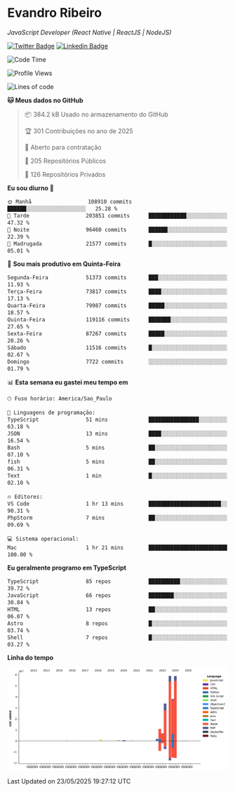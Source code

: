 # Evandro **Ribeiro**

*JavaScript Developer (React Native | ReactJS | NodeJS)*

[![Twitter Badge](https://img.shields.io/badge/-@ribeiroevandro-201B2D?style=flat-square&labelColor=201B2D&logo=twitter&logoColor=white&link=https://twitter.com/ribeiroevandro)](https://twitter.com/ribeiroevandro) 
[![Linkedin Badge](https://img.shields.io/badge/-Evandro%20Ribeiro-201B2D?style=flat-square&logo=Linkedin&logoColor=white&link=https://www.linkedin.com/in/ribeiroevandro)](https://www.linkedin.com/in/ribeiroevandro) 


<!--START_SECTION:waka-->
![Code Time](http://img.shields.io/badge/Code%20Time-4%2C452%20hrs%2014%20mins-blue)

![Profile Views](http://img.shields.io/badge/Visualizac%C3%B5es%20do%20perfil-0-blue)

![Lines of code](https://img.shields.io/badge/Desde%20o%20Hello%20World%20eu%20escrevi-211.9%20million%20linhas%20de%20c%C3%B3digo-blue)

**🐱 Meus dados no GitHub** 

> 📦 384.2 kB Usado no armazenamento do GitHub 
 > 
> 🏆 301 Contribuições no ano de 2025
 > 
> 💼 Aberto para contratação
 > 
> 📜 205 Repositórios Públicos 
 > 
> 🔑 126 Repositórios Privados 
 > 
**Eu sou diurno 🐤** 

```text
🌞 Manhã                  108910 commits      ██████░░░░░░░░░░░░░░░░░░░   25.28 % 
🌆 Tarde                  203851 commits      ████████████░░░░░░░░░░░░░   47.32 % 
🌃 Noite                  96460 commits       ██████░░░░░░░░░░░░░░░░░░░   22.39 % 
🌙 Madrugada              21577 commits       █░░░░░░░░░░░░░░░░░░░░░░░░   05.01 % 
```
📅 **Sou mais produtivo em Quinta-Feira** 

```text
Segunda-Feira            51373 commits       ███░░░░░░░░░░░░░░░░░░░░░░   11.93 % 
Terça-Feira              73817 commits       ████░░░░░░░░░░░░░░░░░░░░░   17.13 % 
Quarta-Feira             79987 commits       █████░░░░░░░░░░░░░░░░░░░░   18.57 % 
Quinta-Feira             119116 commits      ███████░░░░░░░░░░░░░░░░░░   27.65 % 
Sexta-Feira              87267 commits       █████░░░░░░░░░░░░░░░░░░░░   20.26 % 
Sábado                   11516 commits       █░░░░░░░░░░░░░░░░░░░░░░░░   02.67 % 
Domingo                  7722 commits        ░░░░░░░░░░░░░░░░░░░░░░░░░   01.79 % 
```


📊 **Esta semana eu gastei meu tempo em** 

```text
🕑︎ Fuso horário: America/Sao_Paulo

💬 Linguagens de programação: 
TypeScript               51 mins             ████████████████░░░░░░░░░   63.18 % 
JSON                     13 mins             ████░░░░░░░░░░░░░░░░░░░░░   16.54 % 
Bash                     5 mins              ██░░░░░░░░░░░░░░░░░░░░░░░   07.10 % 
fish                     5 mins              ██░░░░░░░░░░░░░░░░░░░░░░░   06.31 % 
Text                     1 min               █░░░░░░░░░░░░░░░░░░░░░░░░   02.10 % 

🔥 Editores: 
VS Code                  1 hr 13 mins        ███████████████████████░░   90.31 % 
PhpStorm                 7 mins              ██░░░░░░░░░░░░░░░░░░░░░░░   09.69 % 

💻 Sistema operacional: 
Mac                      1 hr 21 mins        █████████████████████████   100.00 % 
```

**Eu geralmente programo em TypeScript** 

```text
TypeScript               85 repos            ██████████░░░░░░░░░░░░░░░   39.72 % 
JavaScript               66 repos            ████████░░░░░░░░░░░░░░░░░   30.84 % 
HTML                     13 repos            ██░░░░░░░░░░░░░░░░░░░░░░░   06.07 % 
Astro                    8 repos             █░░░░░░░░░░░░░░░░░░░░░░░░   03.74 % 
Shell                    7 repos             █░░░░░░░░░░░░░░░░░░░░░░░░   03.27 % 
```



**Linha do tempo**

![Lines of Code chart](https://raw.githubusercontent.com/ribeiroevandro/ribeiroevandro/main/assets/bar_graph.png)


 Last Updated on 23/05/2025 19:27:12 UTC
<!--END_SECTION:waka-->
